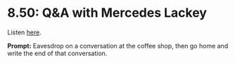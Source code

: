 # 8.50: Q&A with Mercedes Lackey 

Listen [here](http://www.writingexcuses.com/2013/12/15/writing-excuses-8-50-qa-with-mercedes-lackey/). 

**Prompt:** Eavesdrop on a conversation at the coffee shop, then go home and write the end of that conversation.
